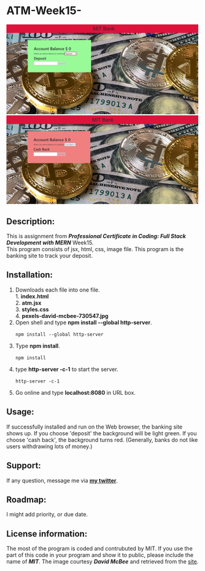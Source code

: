 # ATM-Week15-
<div>
<img src="mta1.png" width='500'/>
<img src="mta2.png" width='500'/>
</div>

## Description:
  This is assignment from ***Professional Certificate in Coding: Full Stack Development with MERN*** Week15.</br>
  This program consists of jsx, html, css, image file.
  This program is the  banking site to track your deposit.

## Installation:
  1. Downloads each file into one file. <br>
    1. **index.html** <br>
    2. **atm.jsx** <br>
    3. **styles.css** <br>
    4. **pexels-david-mcbee-730547.jpg** <br>
  3. Open shell and type **npm install --global http-server**.
     ```console
     npm install --global http-server
     ```
  4. Type **npm install**.
     ```console
     npm install
     ```
  5. type **http-server -c-1** to start the server.
     ```console
     http-server -c-1
     ```
  6. Go online and type **localhost:8080** in URL box.

  
## Usage:
  <p>If successfully installed and run on the Web browser, the banking site shows up. If you choose 'deposit' the background will be light green. If you choose 'cash back', the background turns red. (Generally, banks do not like users withdrawing lots of money.)</p>
  
## Support:
  If any question, message me via **[my twitter](https://twitter.com/Kojiro38895598)**.
  
## Roadmap:
  I might add priority, or due date.
  
## License information: 
 The most of the program is coded and contrubuted by MIT. If you use the part of this code in your program and show it to public, please include the name of ***MIT***.
 The image courtesy ***David McBee*** and retrieved from the [site](https://www.pexels.com/photo/bitcoins-and-u-s-dollar-bills-730547/).
